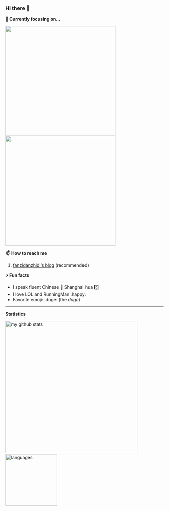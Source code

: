 ### Hi there 👋

<!--
**fanzidanzhidi/fanzidanzhidi** is a ✨ _special_ ✨ repository because its `README.md` (this file) appears on your GitHub profile.

Here are some ideas to get you started:

- 🔭 I’m currently working on ...
- 🌱 I’m currently learning ...
- 👯 I’m looking to collaborate on ...
- 🤔 I’m looking for help with ...
- 💬 Ask me about ...
- 📫 How to reach me: ...
- 😄 Pronouns: ...
- ⚡ Fun fact: ...
-->

<strong>🔭 Currently focusing on...</strong>

<a href="https://github.com/fanzidanzhidi/fanzidanzhidi.github.io"> <img src="https://github-readme-stats.vercel.app/api/pin/?username=fanzidanzhidi&repo=fanzidanzhidi.github.io" width=350> </a> <a href="https://github.com/hedythedev/gtrending"> <img src="https://github-readme-stats.vercel.app/api/pin/?username=fanzidanzhidi&repo=First-try" width=350> </a>

<strong>📫 How to reach me </strong>
   
   1. [fanzidanzhidi‘s blog](https://fanzidanzhidi.github.io/) (recommended)
  
<strong>⚡ Fun facts</strong>
   
   - I speak fluent Chinese :100: Shanghai hua :zero:
   - I love LOL and RunningMan :happy:
   - Favorite emoji: :doge: (the *doge*)
   
<hr>

<strong>Statistics</strong>
<br>

<!-- My GitHub stats with buefy theme ❤️ -->
<p align="left">
<img src="https://github-readme-stats.vercel.app/api?username=fanzidanzhidi&show_icons=true&theme=buefy" alt="my github stats" width="420"/>&nbsp;<img src="https://github-readme-stats.vercel.app/api/top-langs/?username=fanzidanzhidi&layout=compact&theme=buefy" alt="languages" height="165">
</p>

